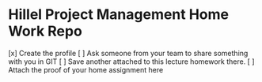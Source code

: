 # Hillel Project Management Home Work Repo

[x] Create the profile
[ ] Ask someone from your team to share something with you in GIT
[ ] Save another attached to this lecture homework there.
[ ] Attach the proof of your home assignment here
